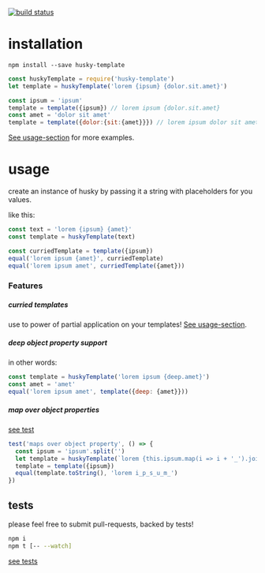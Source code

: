 [![build status](https://travis-ci.org/christian-fei/husky-template.svg?branch=master)](https://travis-ci.org/christian-fei/husky-template)

# installation

```
npm install --save husky-template
```

```javascript
const huskyTemplate = require('husky-template')
let template = huskyTemplate('lorem {ipsum} {dolor.sit.amet}')

const ipsum = 'ipsum'
template = template({ipsum}) // lorem ipsum {dolor.sit.amet}
const amet = 'dolor sit amet'
template = template({dolor:{sit:{amet}}}) // lorem ipsum dolor sit amet
```

[See usage-section](#usage) for more examples.


# usage

create an instance of husky by passing it a string with placeholders for you values.

like this:

```javascript
const text = 'lorem {ipsum} {amet}'
const template = huskyTemplate(text)

const curriedTemplate = template({ipsum})
equal('lorem ipsum {amet}', curriedTemplate)
equal('lorem ipsum amet', curriedTemplate({amet}))
```

### Features

##### curried templates

use to power of partial application on your templates! [See usage-section](#usage).

##### deep object property support

in other words:

```javascript
const template = huskyTemplate('lorem ipsum {deep.amet}')
const amet = 'amet'
equal('lorem ipsum amet', template({deep: {amet}}))
```

##### map over object properties

[see test](./test/index.js#L34)

```javascript
test('maps over object property', () => {
  const ipsum = 'ipsum'.split('')
  let template = huskyTemplate(`lorem {this.ipsum.map(i => i + '_').join('')}`)
  template = template({ipsum})
  equal(template.toString(), 'lorem i_p_s_u_m_')
})
```

## tests

please feel free to submit pull-requests, backed by tests!

```bash
npm i
npm t [-- --watch]
```

[see tests](./test)
